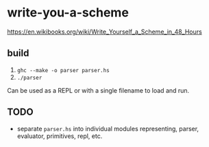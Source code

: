 # write-you-a-scheme
https://en.wikibooks.org/wiki/Write_Yourself_a_Scheme_in_48_Hours

## build
1. `ghc --make -o parser parser.hs`
1. `./parser`

Can be used as a REPL or with a single filename to load and run.

## TODO
- separate `parser.hs` into individual modules representing, parser, evaluator, primitives, repl, etc.
